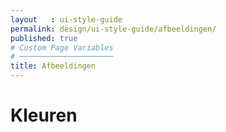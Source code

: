```yaml
---
layout   : ui-style-guide
permalink: design/ui-style-guide/afbeeldingen/
published: true
# Custom Page Variables
# ─────────────────────
title: Afbeeldingen
---
```


# Kleuren


